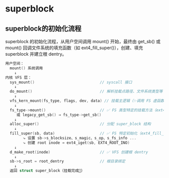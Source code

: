 # superblock

## superblock的初始化流程

superblock 的初始化流程，从用户空间调用 mount() 开始，最终由 get_sb() 或 mount() 回调文件系统的填充函数（如 ext4_fill_super()），创建、填充 superblock 并建立根 dentry。
```c
用户空间：
  mount() 系统调用
    ↓
内核 VFS 层：
  sys_mount()                             // syscall 接口
    ↓
  do_mount()                              // 解析挂载点路径、文件系统类型等
    ↓
  vfs_kern_mount(fs_type, flags, dev, data) // 挂载主逻辑（✨调用 FS 虚函数）
    ↓
  fs_type->mount()                        // ✅ FS 类型特定的挂载方法（ext4_mount）
     或 legacy_get_sb() → fs_type->get_sb()
    ↓
  alloc_super()                           // 分配 super_block 结构
    ↓
  fill_super(sb, data)                    // ✅ FS 特定初始化（ext4_fill_super）
        ⤷ 设置 sb->s_blocksize、s_magic、s_op、s_fs_info ...
        ⤷ 创建 root inode → ext4_iget(sb, EXT4_ROOT_INO)
    ↓
  d_make_root(inode)                      // ✅ VFS 创建根 dentry
    ↓
  sb->s_root = root_dentry                // 根目录绑定
    ↓
  返回 struct super_block（挂载完成🎉）

```